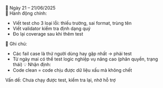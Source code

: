 📅 Ngày 21 – 21/06/2025  
🔹 Hành động chính:
- Viết test cho 3 loại lỗi: thiếu trường, sai format, trùng tên
- Viết validator kiểm tra định dạng quý
- Đo lại coverage sau khi thêm test


🔸 Ghi chú:

- Các fail case là thứ người dùng hay gặp nhất → phải test
- Từ ngày mai có thể test logic nghiệp vụ nâng cao (phân quyền, trạng thái)
💡 Nhận định:
- Code clean = code chịu được dữ liệu xấu mà không chết


Vấn dề:
Chưa chạy được test, kiểm tra lại, nhờ hỗ trợ
